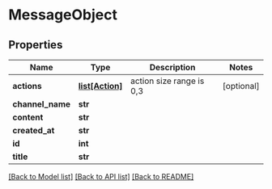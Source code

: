 # MessageObject

## Properties
Name | Type | Description | Notes
------------ | ------------- | ------------- | -------------
**actions** | [**list[Action]**](Action.md) | action size range is 0,3 | [optional] 
**channel_name** | **str** |  | 
**content** | **str** |  | 
**created_at** | **str** |  | 
**id** | **int** |  | 
**title** | **str** |  | 

[[Back to Model list]](../README.md#documentation-for-models) [[Back to API list]](../README.md#documentation-for-api-endpoints) [[Back to README]](../README.md)


